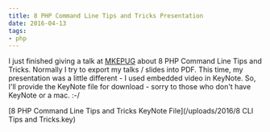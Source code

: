 ```yaml
---
title: 8 PHP Command Line Tips and Tricks Presentation
date: 2016-04-13
tags:
- php
---
```

I just finished giving a talk at [MKEPUG](http://www.meetup.com/Milwaukee-PHP-Users-Group/events/228866298/) about
8 PHP Command Line Tips and Tricks.  Normally I try to export my talks / slides into PDF.  This time, my presentation
was a little different - I used embedded video in KeyNote.  So, I'll provide the KeyNote file for download - sorry
to those who don't have KeyNote or a mac. :-/

[8 PHP Command Line Tips and Tricks KeyNote File](/uploads/2016/8 CLI Tips and Tricks.key)
